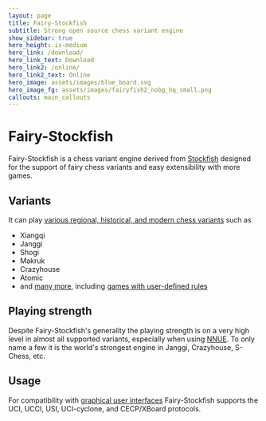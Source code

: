 ```yaml
---
layout: page
title: Fairy-Stockfish
subtitle: Strong open source chess variant engine
show_sidebar: true
hero_height: is-medium
hero_link: /download/
hero_link_text: Download
hero_link2: /online/
hero_link2_text: Online
hero_image: assets/images/blue_board.svg
hero_image_fg: assets/images/fairyfish2_nobg_hq_small.png
callouts: main_callouts
---
```


# Fairy-Stockfish

Fairy-Stockfish is a chess variant engine derived from [Stockfish](https://stockfishchess.org/) designed for the support of fairy chess variants and easy extensibility with more games.

## Variants

It can play [various regional, historical, and modern chess variants](/variants/) such as
* Xiangqi
* Janggi
* Shogi
* Makruk
* Crazyhouse
* Atomic
* and [many more](/variants/), including [games with user-defined rules](/custom-variants/)

## Playing strength
Despite Fairy-Stockfish's generality the playing strength is on a very high level in almost all supported variants, especially when using [NNUE](/about-nnue/). To only name a few it is the world's strongest engine in Janggi, Crazyhouse, S-Chess, etc.

## Usage
For compatibility with [graphical user interfaces](/gui/) Fairy-Stockfish supports the UCI, UCCI, USI, UCI-cyclone, and CECP/XBoard protocols.